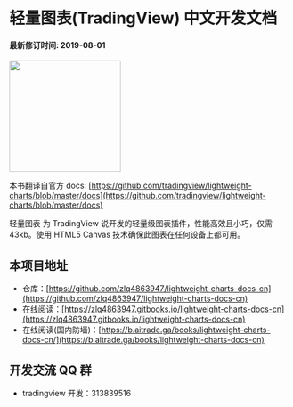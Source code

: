 # 轻量图表(TradingView) 中文开发文档

#### 最新修订时间: 2019-08-01

<img width="200" src="https://github.com/tradingview/lightweight-charts/raw/master/.github/logo.svg?sanitize=true">

本书翻译自官方 docs: [https://github.com/tradingview/lightweight-charts/blob/master/docs](https://github.com/tradingview/lightweight-charts/blob/master/docs)

轻量图表 为 TradingView 说开发的轻量级图表插件，性能高效且小巧，仅需 43kb。使用 HTML5 Canvas 技术确保此图表在任何设备上都可用。

## 本项目地址

- 仓库：[https://github.com/zlq4863947/lightweight-charts-docs-cn](https://github.com/zlq4863947/lightweight-charts-docs-cn)
- 在线阅读：[https://zlq4863947.gitbooks.io/lightweight-charts-docs-cn](https://zlq4863947.gitbooks.io/lightweight-charts-docs-cn)
- 在线阅读(国内防墙)：[https://b.aitrade.ga/books/lightweight-charts-docs-cn/](https://b.aitrade.ga/books/lightweight-charts-docs-cn)

## 开发交流 QQ 群

- tradingview 开发：313839516
